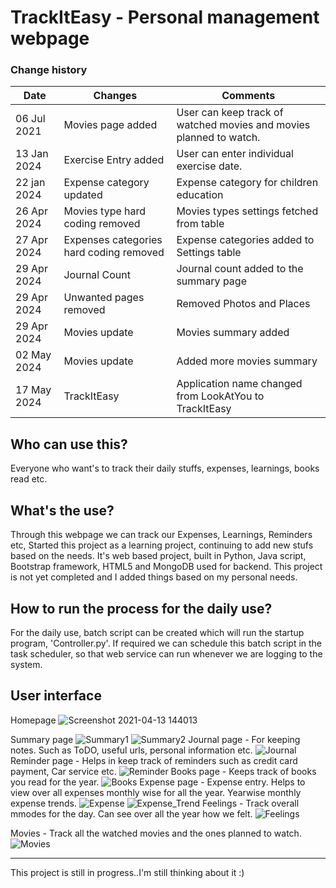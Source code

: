 # TrackItEasy - Personal management webpage

### Change history

<table>
<thead>
<th>Date</th>
<th>Changes</th>
<th>Comments</th>
</thead>
<tbody>
<tr><td>06 Jul 2021</td><td>Movies page added</td><td>User can keep track of watched movies and movies planned to watch.</td></tr>
<tr><td>13 Jan 2024</td><td>Exercise Entry added</td><td>User can enter individual exercise date.</td></tr>
<tr><td>22 jan 2024</td><td>Expense category updated</td><td>Expense category for children education</td></tr>
<tr><td>26 Apr 2024</td><td>Movies type hard coding removed</td><td>Movies types settings fetched from table</td></tr>
<tr><td>27 Apr 2024</td><td>Expenses categories hard coding removed</td><td>Expense categories added to Settings table</td></tr>
<tr><td>29 Apr 2024</td><td>Journal Count</td><td>Journal count added to the summary page</td></tr>
<tr><td>29 Apr 2024</td><td>Unwanted pages removed</td><td>Removed Photos and Places</td></tr>
<tr><td>29 Apr 2024</td><td>Movies update</td><td>Movies summary added</td></tr>
<tr><td>02 May 2024</td><td>Movies update</td><td>Added more movies summary</td></tr>
<tr><td>17 May 2024</td><td>TrackItEasy</td><td>Application name changed from LookAtYou to TrackItEasy</td></tr>
</tbody>
</table>

## Who can use this?
Everyone who want's to track their daily stuffs, expenses, learnings, books read etc.
## What's the use?
Through this webpage we can track our Expenses, Learnings, Reminders etc,
Started this project as a learning project, continuing to add new stufs based on the needs.
It's web based project, built in Python, Java script, Bootstrap framework, HTML5 and MongoDB used for backend.
This project is not yet completed and I added things based on my personal needs.

## How to run the process for the daily use?
For the daily use, batch script can be created which will run the startup program, 'Controller.py'. If required we can schedule this batch script in the task scheduler, so that web service can run whenever we are logging to the system.

## User interface

Homepage
![Screenshot 2021-04-13 144013](https://user-images.githubusercontent.com/44773122/114528079-48fbf080-9c66-11eb-9237-fc00c6c5652b.png)

Summary page
![Summary1](https://user-images.githubusercontent.com/44773122/114530525-a133f200-9c68-11eb-9aee-d279ced360fa.png)
![Summary2](https://user-images.githubusercontent.com/44773122/114530534-a3964c00-9c68-11eb-99ed-531f33223449.png)
Journal page - For keeping notes. Such as ToDO, useful urls, personal information etc.
![Journal](https://user-images.githubusercontent.com/44773122/114530708-d3ddea80-9c68-11eb-90b8-9032036a6989.png)
Reminder page - Helps in keep track of reminders such as credit card payment, Car service etc.
![Reminder](https://user-images.githubusercontent.com/44773122/114530731-d9d3cb80-9c68-11eb-9d65-a111268d863e.png)
Books page - Keeps track of books you read for the year.
![Books](https://user-images.githubusercontent.com/44773122/114530753-df311600-9c68-11eb-9f2d-cb9e717415d6.png)
Expense page - Expense entry. Helps to view over all expenses monthly wise for all the year. Yearwise monthly expense trends.
![Expense](https://user-images.githubusercontent.com/44773122/114530783-e6f0ba80-9c68-11eb-9e74-5ce5f4638706.png)
![Expense_Trend](https://user-images.githubusercontent.com/44773122/114530834-f112b900-9c68-11eb-9d90-1c86ab6ab66f.png)
Feelings - Track overall mmodes for the day. Can see over all the year how we felt.
![Feelings](https://user-images.githubusercontent.com/44773122/114530860-f7089a00-9c68-11eb-9722-4b545552b95b.png)

Movies - Track all the watched movies and the ones planned to watch.
![Movies](https://user-images.githubusercontent.com/44773122/124577039-88536b00-de6a-11eb-90fd-25a8eb2673c5.png)


<hr>
This project is still in progress..I'm still thinking about it :)

